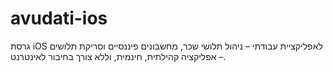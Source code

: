# avudati-ios
גרסת iOS לאפליקציית עבודתי – ניהול תלושי שכר, מחשבונים פיננסיים וסריקת תלושים – אפליקציה קהילתית, חינמית, וללא צורך בחיבור לאינטרנט.
